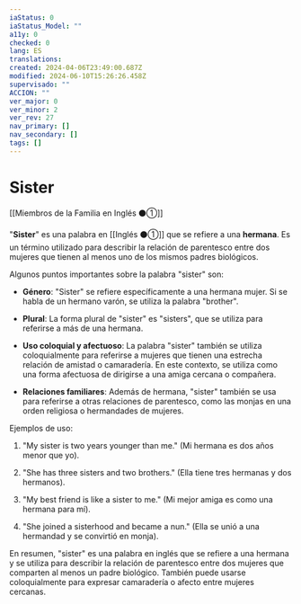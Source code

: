 ```yaml
---
iaStatus: 0
iaStatus_Model: ""
a11y: 0
checked: 0
lang: ES
translations: 
created: 2024-04-06T23:49:00.687Z
modified: 2024-06-10T15:26:26.458Z
supervisado: ""
ACCION: ""
ver_major: 0
ver_minor: 2
ver_rev: 27
nav_primary: []
nav_secondary: []
tags: []
---
```

# Sister

[[Miembros de la Familia en Inglés ⚫①]]

"**Sister**" es una palabra en [[Inglés ⚫①]] que se refiere a una **hermana**. Es un término utilizado para describir la relación de parentesco entre dos mujeres que tienen al menos uno de los mismos padres biológicos.

Algunos puntos importantes sobre la palabra "sister" son:

- **Género**: "Sister" se refiere específicamente a una hermana mujer. Si se habla de un hermano varón, se utiliza la palabra "brother".
    
- **Plural**: La forma plural de "sister" es "sisters", que se utiliza para referirse a más de una hermana.
    
- **Uso coloquial y afectuoso**: La palabra "sister" también se utiliza coloquialmente para referirse a mujeres que tienen una estrecha relación de amistad o camaradería. En este contexto, se utiliza como una forma afectuosa de dirigirse a una amiga cercana o compañera.
    
- **Relaciones familiares**: Además de hermana, "sister" también se usa para referirse a otras relaciones de parentesco, como las monjas en una orden religiosa o hermandades de mujeres.
    

Ejemplos de uso:

1. "My sister is two years younger than me." (Mi hermana es dos años menor que yo).
    
2. "She has three sisters and two brothers." (Ella tiene tres hermanas y dos hermanos).
    
3. "My best friend is like a sister to me." (Mi mejor amiga es como una hermana para mí).
    
4. "She joined a sisterhood and became a nun." (Ella se unió a una hermandad y se convirtió en monja).
    

En resumen, "sister" es una palabra en inglés que se refiere a una hermana y se utiliza para describir la relación de parentesco entre dos mujeres que comparten al menos un padre biológico. También puede usarse coloquialmente para expresar camaradería o afecto entre mujeres cercanas.